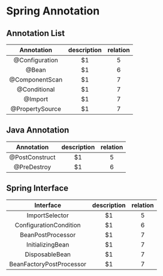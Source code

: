 # Spring Annotation

## Annotation List

Annotation | description |  relation  
:-: | :-: | :-: 
@Configuration | $1 | 5 |
@Bean | $1 | 6 |
@ComponentScan | $1 | 7 |
@Conditional | $1 | 7 |
@Import | $1 | 7 |
@PropertySource | $1 | 7 |

## Java Annotation

Annotation | description |  relation  
:-: | :-: | :-: 
@PostConstruct | $1 | 5 |
@PreDestroy | $1 | 6 |

 
 ## Spring Interface
 
 Interface | description |  relation  
 :-: | :-: | :-: 
 ImportSelector | $1 | 5 |
 ConfigurationCondition | $1 | 6 |
 BeanPostProcessor | $1 | 7 |
 InitializingBean | $1 | 7 |
 DisposableBean | $1 | 7 |
 BeanFactoryPostProcessor | $1 | 7 |
 
 